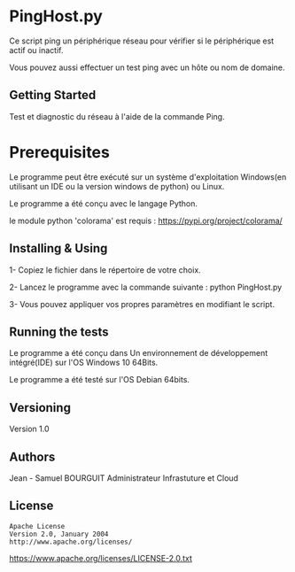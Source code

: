 # PingHost.py
Ce script ping un périphérique réseau pour vérifier si le périphérique est actif ou inactif.

Vous pouvez aussi effectuer un test ping avec un hôte  ou nom de domaine.
## Getting Started
Test et diagnostic du réseau  à l'aide de la commande  Ping.

# Prerequisites
Le programme peut être exécuté  sur un système d'exploitation Windows(en utilisant un IDE ou la version windows de python) ou Linux.

Le programme a été conçu avec le langage Python.

le module python 'colorama' est requis : https://pypi.org/project/colorama/

## Installing & Using
1- Copiez le fichier dans le répertoire de votre choix.

2- Lancez le programme avec la commande suivante : python PingHost.py

3- Vous pouvez appliquer vos propres paramètres en modifiant le script.

## Running the tests
Le programme a été conçu dans Un environnement de développement intégré(IDE) sur l'OS Windows 10 64Bits.

Le programme a été testé sur l'OS Debian 64bits.

## Versioning
Version 1.0 

## Authors
Jean - Samuel BOURGUIT 
Administrateur Infrastuture et Cloud
## License
    Apache License
    Version 2.0, January 2004
    http://www.apache.org/licenses/
https://www.apache.org/licenses/LICENSE-2.0.txt
